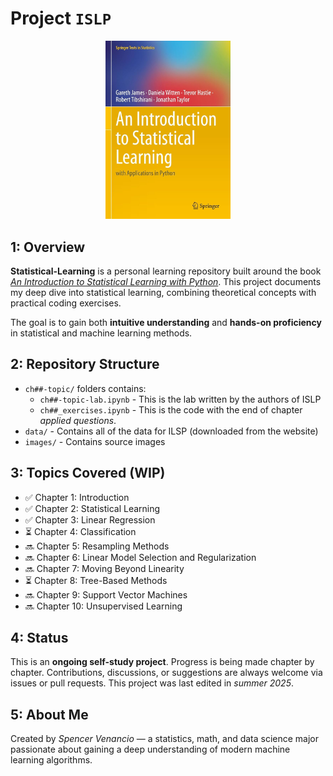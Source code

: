 # Project `ISLP`

<p align="center">
  <img src="images/statlearning.jpg" alt="ISLP Cover" width="200"/>
</p>



## 1: Overview

**Statistical-Learning** is a personal learning repository built around the book [*An Introduction to Statistical Learning with Python*](https://www.statlearning.com/). This project documents my deep dive into statistical learning, combining theoretical concepts with practical coding exercises.

The goal is to gain both **intuitive understanding** and **hands-on proficiency** in statistical and machine learning methods.



## 2: Repository Structure

- `ch##-topic/` folders contains:
    - `ch##-topic-lab.ipynb` - This is the lab written by the authors of ISLP
    - `ch##_exercises.ipynb` - This is the code with the end of chapter *applied questions*. 
- `data/` - Contains all of the data for ILSP (downloaded from the website)
- `images/` - Contains source images

## 3: Topics Covered (WIP)

- ✅ Chapter 1: Introduction
- ✅ Chapter 2: Statistical Learning
- ✅ Chapter 3: Linear Regression
- ⏳ Chapter 4: Classification
- 🔜 Chapter 5: Resampling Methods
- 🔜 Chapter 6: Linear Model Selection and Regularization
- 🔜 Chapter 7: Moving Beyond Linearity
- ⏳ Chapter 8: Tree-Based Methods
- 🔜 Chapter 9: Support Vector Machines
- 🔜 Chapter 10: Unsupervised Learning

## 4: Status

This is an **ongoing self-study project**. Progress is being made chapter by chapter. Contributions, discussions, or suggestions are always welcome via issues or pull requests. This project was last edited in *summer 2025*.

## 5: About Me

Created by *Spencer Venancio* — a statistics, math, and data science major passionate about gaining a deep understanding of modern machine learning algorithms.